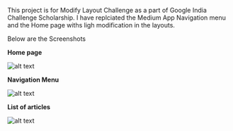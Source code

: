 This project is for Modify Layout Challenge as a part of Google India Challenge Scholarship. 
I have replciated the Medium App Navigation menu and the Home page withs ligh modification in the layouts.

Below are the Screenshots


<b>Home page</b>

![alt text](https://user-images.githubusercontent.com/3199282/40002078-a4776eea-575d-11e8-8442-2219bbc3f003.png)

<b>Navigation Menu </b>

![alt text](https://user-images.githubusercontent.com/3199282/40002082-a64edf5a-575d-11e8-9900-0d470de7dfc9.png)

<b>List of articles</b>

![alt text](https://user-images.githubusercontent.com/3199282/40002081-a5866304-575d-11e8-85e6-b3410878d4a8.png)
